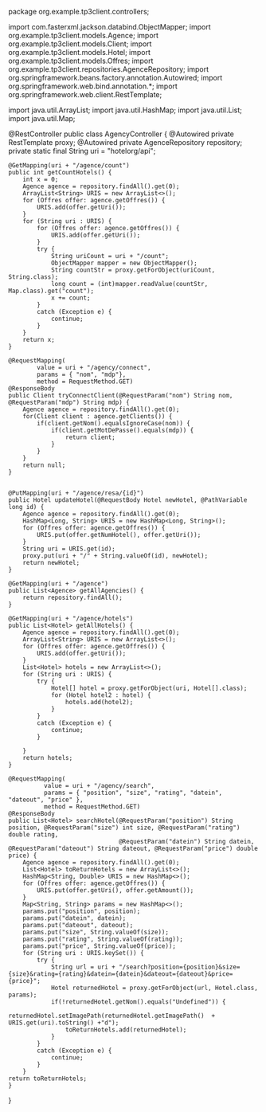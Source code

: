 package org.example.tp3client.controllers;

import com.fasterxml.jackson.databind.ObjectMapper;
import org.example.tp3client.models.Agence;
import org.example.tp3client.models.Client;
import org.example.tp3client.models.Hotel;
import org.example.tp3client.models.Offres;
import org.example.tp3client.repositories.AgenceRepository;
import org.springframework.beans.factory.annotation.Autowired;
import org.springframework.web.bind.annotation.*;
import org.springframework.web.client.RestTemplate;

import java.util.ArrayList;
import java.util.HashMap;
import java.util.List;
import java.util.Map;

@RestController
public class AgencyController {
	@Autowired
	private RestTemplate proxy;
	@Autowired
	private AgenceRepository repository;
	private static final String uri = "hotelorg/api";
	
	@GetMapping(uri + "/agence/count")
	public int getCountHotels() {
		int x = 0;
		Agence agence = repository.findAll().get(0);
		ArrayList<String> URIS = new ArrayList<>();
		for (Offres offer: agence.getOffres()) {
			URIS.add(offer.getUri());
		}
		for (String uri : URIS) {
			for (Offres offer: agence.getOffres()) {
				URIS.add(offer.getUri());
			}
			try {
				String uriCount = uri + "/count";
				ObjectMapper mapper = new ObjectMapper();
				String countStr = proxy.getForObject(uriCount, String.class);
				long count = (int)mapper.readValue(countStr, Map.class).get("count");
				x += count;						
			}
			catch (Exception e) {
				continue;
			}
		}
		return x;
	}

	@RequestMapping(
			value = uri + "/agency/connect",
			params = { "nom", "mdp"},
			method = RequestMethod.GET)
	@ResponseBody
	public Client tryConnectClient(@RequestParam("nom") String nom, @RequestParam("mdp") String mdp) {
		Agence agence = repository.findAll().get(0);
		for(Client client : agence.getClients()) {
			if(client.getNom().equalsIgnoreCase(nom)) {
				if(client.getMotDePasse().equals(mdp)) {
					return client;
				}
			}
		}
		return null;
	}
	
	
	@PutMapping(uri + "/agence/resa/{id}")
	public Hotel updateHotel(@RequestBody Hotel newHotel, @PathVariable long id) {
		Agence agence = repository.findAll().get(0);
		HashMap<Long, String> URIS = new HashMap<Long, String>();
		for (Offres offer: agence.getOffres()) {
			URIS.put(offer.getNumHotel(), offer.getUri());
		}
		String uri = URIS.get(id);
		proxy.put(uri + "/" + String.valueOf(id), newHotel);
		return newHotel;
	}
	
	@GetMapping(uri + "/agence")
	public List<Agence> getAllAgencies() {
		return repository.findAll();
	}
	
	@GetMapping(uri + "/agence/hotels")
	public List<Hotel> getAllHotels() {
		Agence agence = repository.findAll().get(0);
		ArrayList<String> URIS = new ArrayList<>();
		for (Offres offer: agence.getOffres()) {
			URIS.add(offer.getUri());
		}
		List<Hotel> hotels = new ArrayList<>();
		for (String uri : URIS) {
			try {
				Hotel[] hotel = proxy.getForObject(uri, Hotel[].class);
				for (Hotel hotel2 : hotel) {
					hotels.add(hotel2);
				}
			}
			catch (Exception e) {
				continue;
			}
			
		}
		return hotels;
	}
	
	@RequestMapping(
			  value = uri + "/agency/search",
			  params = { "position", "size", "rating", "datein", "dateout", "price" }, 
			  method = RequestMethod.GET)
	@ResponseBody
	public List<Hotel> searchHotel(@RequestParam("position") String position, @RequestParam("size") int size, @RequestParam("rating") double rating,
								   @RequestParam("datein") String datein, @RequestParam("dateout") String dateout, @RequestParam("price") double price) {
		Agence agence = repository.findAll().get(0);
		List<Hotel> toReturnHotels = new ArrayList<>();
		HashMap<String, Double> URIS = new HashMap<>();
		for (Offres offer: agence.getOffres()) {
			URIS.put(offer.getUri(), offer.getAmount());
		}
		Map<String, String> params = new HashMap<>();
		params.put("position", position);
		params.put("datein", datein);
		params.put("dateout", dateout);
		params.put("size", String.valueOf(size));
		params.put("rating", String.valueOf(rating));
		params.put("price", String.valueOf(price));
		for (String uri : URIS.keySet()) {
			try {
				String url = uri + "/search?position={position}&size={size}&rating={rating}&datein={datein}&dateout={dateout}&price={price}";
				Hotel returnedHotel = proxy.getForObject(url, Hotel.class, params);
				if(!returnedHotel.getNom().equals("Undefined")) {
					returnedHotel.setImagePath(returnedHotel.getImagePath()  + URIS.get(uri).toString() +"d");
					toReturnHotels.add(returnedHotel);						
				}
			}
			catch (Exception e) {
				continue;
			}
		}
	return toReturnHotels;
	}
}
